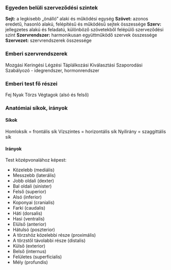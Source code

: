 ### Egyeden belüli szerveződési szintek
**Sejt:** a legkisebb „önálló” alaki és működési egység
**Szövet:** azonos eredetű, hasonló alakú, felépítésű és működésű sejtek összessége
**Szerv:** jellegzetes alakú és feladatú, különböző szövetekből felépülő szerveződési szint
**Szervrendszer:** harmonikusan együttműködő szervek összessége
**Szervezet:** szervrendszerek összessége
### Emberi szervrendszerek
Mozgási
Keringési
Légzési
Táplálkozási
Kiválasztási
Szaporodási
Szabályozó - idegrendszer, hormonrendszer
### Emberi test fő részei
Fej
Nyak
Törzs
Végtagok (alsó és felső)
### Anatómiai síkok, irányok
#### Síkok
Homloksík = frontális sík
Vízszintes = horizontális sík
Nyílirány = szaggittális sík
#### Irányok
Test középvonalához képest:
- Közelebb (mediális)
- Messzebb (laterális)
- Jobb oldali (dexter)
- Bal oldali (sinister)
- Felső (superior)
- Alsó (inferior)
- Koponyai (cranialis)
- Farki (caudalis)
- Háti (dorsalis)
- Hasi (ventralis)
- Elülső (anterior)
- Hátulsó (poszterior)
- A törzshöz közelebbi része (proximális)
- A törzstől távolabbi része (distalis)
- Külső (exterior)
- Belső (internus)
- Felületes (superficialis)
- Mély (profundis)

